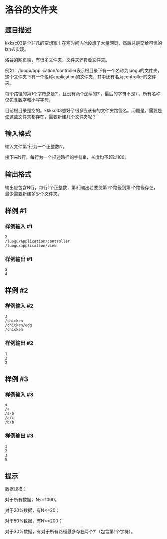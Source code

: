 # 洛谷的文件夹

## 题目描述

kkksc03是个非凡的空想家！在短时间内他设想了大量网页，然后总是交给可怜的lzn去实现。

洛谷的网页端，有很多文件夹，文件夹还套着文件夹。

例如：/luogu/application/controller表示根目录下有一个名称为luogu的文件夹，这个文件夹下有一个名称application的文件夹，其中还有名为controller的文件夹。

每个路径的第1个字符总是’/’，且没有两个连续的’/’，最后的字符不是’/’。所有名称仅包含数字和小写字母。

目前根目录是空的。kkksc03想好了很多应该有的文件夹路径名。问题是，需要是使这些文件夹都存在，需要新建几个文件夹呢？


## 输入格式

输入文件第1行为一个正整数N。

接下来N行，每行为一个描述路径的字符串，长度均不超过100。


## 输出格式

输出应包含N行，每行1个正整数，第i行输出若要使第1个路径到第i个路径存在，最少需要新建多少个文件夹。


## 样例 #1

### 样例输入 #1
```
2
/luogu/application/controller
/luogu/application/view
```

### 样例输出 #1

```
3
4
```

## 样例 #2

### 样例输入 #2
```
3
/chicken
/chicken/egg
/chicken
```

### 样例输出 #2

```
1
2
2
```

## 样例 #3

### 样例输入 #3
```
4
/a
/a/b
/a/c
/b/b
```

### 样例输出 #3

```
1
2
3
5
```

## 提示

数据规模：

对于所有数据，N<=1000。

对于20%数据，有N<=20；

对于50%数据，有N<=200；

对于30%数据，有对于所有路径最多存在两个’/’（包含第1个字符）。


